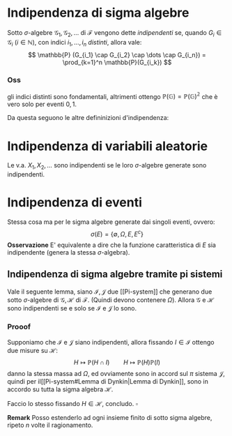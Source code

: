 # Indipendenza di sigma algebre
Sotto $\sigma$-algebre $\mathcal{G_1}, \mathcal{G}_2, \dots$ di $\mathcal{F}$ vengono dette *indipendenti* se, quando $G_i \in \mathcal{G}_i$ ($i\in \mathbb{N}$), con indici $i_1,\dots,i_n$ _distinti_, allora vale:
$$
\mathbb{P} (G_{i_1} \cap G_{i_2} \cap \dots \cap G_{i_n}) = \prod_{k=1}^n \mathbb{P}(G_{i_k}) 
$$
### Oss
gli indici distinti sono fondamentali, altrimenti ottengo $\mathbb{P(G)} = \mathbb{P(G)^2}$ che è vero solo per eventi $0,1$.


Da questa seguono le altre defininizioni d'indipendenza:
# Indipendenza di variabili aleatorie
Le v.a. $X_1,X_2,\dots$ sono indipendenti se le loro $\sigma$-algebre generate sono indipendenti.

# Indipendenza di eventi
Stessa cosa ma per le sigma algebre generate dai singoli eventi, ovvero:
$$
\sigma(E) = \{\emptyset, \Omega, E, E^c\}
$$
**Osservazione** E' equivalente a dire che la funzione caratteristica di $E$ sia indipendente (genera la stessa $\sigma$-algebra).



## Indipendenza di sigma algebre tramite pi sistemi
Vale il seguente lemma, siano $\mathcal{I}, \mathcal{J}$ due [[Pi-system]] che generano due sotto $\sigma$-algebre di $\mathcal{G}, \mathcal{H}$ di $\mathcal{F}$. (Quindi devono contenere $\Omega$). Allora $\mathcal{G}$ e $\mathcal{H}$ sono indipendenti se e solo se $\mathcal{I}$ e $\mathcal{J}$ lo sono.

### Prooof
Supponiamo che $\mathcal{I}$ e $\mathcal{J}$ siano indipendenti, allora fissando $I \in \mathcal{I}$ ottengo due misure su $\mathcal{H}$:
$$
H \mapsto \mathbb{P}(H \cap I)\qquad H \mapsto \mathbb{P}(H)\mathbb{P}(I)
$$
danno la stessa massa ad $\Omega$, ed ovviamente sono in accord sul $\pi$ sistema $\mathcal{J}$, quindi per il[[Pi-system#Lemma di Dynkin|Lemma di Dynkin]], sono in accordo su tutta la sigma algebra $\mathcal{H}$.

Faccio lo stesso fissando $H \in \mathcal{H}$, concludo. $\square$

**Remark**
Posso estenderlo ad ogni insieme finito di sotto sigma algebre, ripeto $n$ volte il ragionamento.

